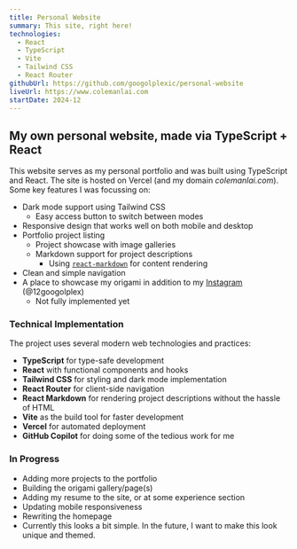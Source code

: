 ```yaml
---
title: Personal Website
summary: This site, right here!
technologies:
  - React
  - TypeScript
  - Vite
  - Tailwind CSS
  - React Router
githubUrl: https://github.com/googolplexic/personal-website
liveUrl: https://www.colemanlai.com
startDate: 2024-12
---
```


## My own personal website, made via TypeScript + React

This website serves as my personal portfolio and was built using TypeScript and React. The site is hosted on Vercel (and my domain *colemanlai.com*). Some key features I was focussing on:

- Dark mode support using Tailwind CSS
  - Easy access button to switch between modes
- Responsive design that works well on both mobile and desktop
- Portfolio project listing
  - Project showcase with image galleries
  - Markdown support for project descriptions
    - Using [`react-markdown`](https://github.com/remarkjs/react-markdown) for content rendering
- Clean and simple navigation
- A place to showcase my origami in addition to my [Instagram](https://www.instagram.com/12googolplex) (@12googolplex)
  - Not fully implemented yet

### Technical Implementation

The project uses several modern web technologies and practices:

- **TypeScript** for type-safe development
- **React** with functional components and hooks
- **Tailwind CSS** for styling and dark mode implementation
- **React Router** for client-side navigation
- **React Markdown** for rendering project descriptions without the hassle of HTML
- **Vite** as the build tool for faster development
- **Vercel** for automated deployment
- **GitHub Copilot** for doing some of the tedious work for me

### In Progress

- Adding more projects to the portfolio
- Building the origami gallery/page(s)
- Adding my resume to the site, or at some experience section
- Updating mobile responsiveness
- Rewriting the homepage
- Currently this looks a bit simple. In the future, I want to make this look unique and themed.
